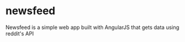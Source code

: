 newsfeed
========

Newsfeed is a simple web app built with AngularJS that gets data using reddit's API
